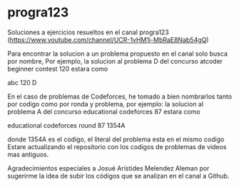# progra123
Soluciones a ejercicios resueltos en el canal progra123 (https://www.youtube.com/channel/UCR-1vHM1j-MbRaE8Nab54gQ)

Para encontrar la solucion a un problema propuesto en el canal solo busca por nombre, 
Por ejemplo, 
la solucion al problema D del concurso atcoder beginner contest 120 estara como

abc 120 D

En el caso de problemas de Codeforces, he tomado a bien nombrarlos
tanto por codigo como por ronda y problema, por ejemplo:
la solucion al problema A del concurso educational codeforces 87 estara como

educational codeforces round 87 1354A

donde 1354A es el codigo, el literal del problema esta en el mismo codigo
Estare actualizando el repositorio con los codigos de problemas de videos mas antiguos.

Agradecimientos especiales a Josué Arístides Melendez Aleman por sugerirme la idea de subir
los códigos que se analizan en el canal a Github.
